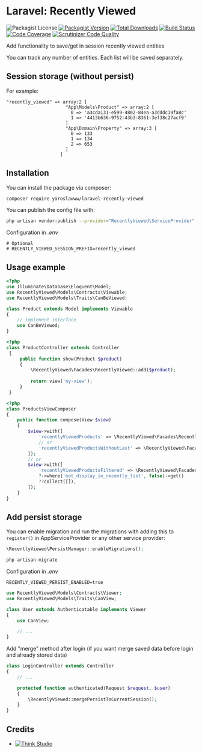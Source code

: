 # Laravel: Recently Viewed

![Packagist License](https://img.shields.io/packagist/l/yaroslawww/laravel-recently-viewed?color=%234dc71f)
[![Packagist Version](https://img.shields.io/packagist/v/yaroslawww/laravel-recently-viewed)](https://packagist.org/packages/yaroslawww/laravel-recently-viewed)
[![Total Downloads](https://img.shields.io/packagist/dt/yaroslawww/laravel-recently-viewed)](https://packagist.org/packages/yaroslawww/laravel-recently-viewed)
[![Build Status](https://scrutinizer-ci.com/g/yaroslawww/laravel-recently-viewed/badges/build.png?b=master)](https://scrutinizer-ci.com/g/yaroslawww/laravel-recently-viewed/build-status/master)
[![Code Coverage](https://scrutinizer-ci.com/g/yaroslawww/laravel-recently-viewed/badges/coverage.png?b=master)](https://scrutinizer-ci.com/g/yaroslawww/laravel-recently-viewed/?branch=master)
[![Scrutinizer Code Quality](https://scrutinizer-ci.com/g/yaroslawww/laravel-recently-viewed/badges/quality-score.png?b=master)](https://scrutinizer-ci.com/g/yaroslawww/laravel-recently-viewed/?branch=master)

Add functionality to save/get in session recently viewed entities

You can track any number of entities. Each list will be saved separately.

## Session storage (without persist)

For example:

```
"recently_viewed" => array:2 [
                      "App\Models\Product" => array:2 [
                        0 => 'a3cda131-e599-4802-84ea-a3dddc19fa8c'
                        1 => '4413b636-9752-43b3-8361-3ef38c27acf9'
                      ]
                      "App\Domain\Property" => array:3 [
                        0 => 133
                        1 => 134
                        2 => 653
                      ]
                    ]
```

## Installation

You can install the package via composer:

```bash
composer require yaroslawww/laravel-recently-viewed
```

You can publish the config file with:

```bash
php artisan vendor:publish --provider="RecentlyViewed\ServiceProvider" --tag="config"
```

Configuration in *.env*

```dotenv
# Optional
# RECENTLY_VIEWED_SESSION_PREFIX=recently_viewed
```

## Usage example

```php
<?php
use Illuminate\Database\Eloquent\Model;
use RecentlyViewed\Models\Contracts\Viewable;
use RecentlyViewed\Models\Traits\CanBeViewed;

class Product extends Model implements Viewable
{
    // implement interface
    use CanBeViewed;
}
```

```php
<?php
class ProductController extends Controller
 {
     public function show(Product $product)
     {
         \RecentlyViewed\Facades\RecentlyViewed::add($product);
 
         return view('my-view');
     }
 }
```

```php
<?php
class ProductsViewComposer
{
    public function compose(View $view)
    {
        $view->with([
            'recentlyViewedProducts' => \RecentlyViewed\Facades\RecentlyViewed::get(Product::class),
            // or
            'recentlyViewedProductsWithoutLast' => \RecentlyViewed\Facades\RecentlyViewed::get(Product::class)->slice(1),
        ]);
        // or
        $view->with([
            'recentlyViewedProductsFiltered' => \RecentlyViewed\Facades\RecentlyViewed::getQuery(Product::class)
            ?->where('not_display_in_recently_list', false)->get()
            ??collect([]),
        ]);
    }
}
```

## Add persist storage

You can enable migration and run the migrations with adding this to `register()` in AppServiceProvider or any other service provider:

```php
\RecentlyViewed\PersistManager::enableMigrations();
```

```bash
php artisan migrate
```

Configuration in *.env*

```dotenv
RECENTLY_VIEWED_PERSIST_ENABLED=true
```

```php
use RecentlyViewed\Models\Contracts\Viewer;
use RecentlyViewed\Models\Traits\CanView;

class User extends Authenticatable implements Viewer
{
    use CanView;

    // ...
}
```

Add "merge" method after login (if you want merge saved data before login and already stored data)

```php
class LoginController extends Controller
{
    // ...

    protected function authenticated(Request $request, $user)
    {
        \RecentlyViewed::mergePersistToCurrentSession();
    }
}
```

## Credits

- [![Think Studio](https://yaroslawww.github.io/images/sponsors/packages/logo-think-studio.png)](https://think.studio/)
